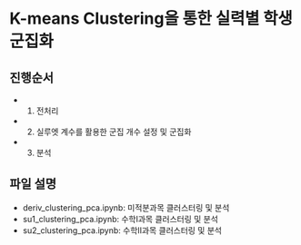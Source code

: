 # K-means Clustering을 통한 실력별 학생 군집화
## 진행순서
- 1. 전처리
- 2. 실루엣 계수를 활용한 군집 개수 설정 및 군집화
- 3. 분석

## 파일 설명
- deriv_clustering_pca.ipynb: 미적분과목 클러스터링 및 분석
- su1_clustering_pca.ipynb: 수학I과목 클러스터링 및 분석
- su2_clustering_pca.ipynb: 수학II과목 클러스터링 및 분석
